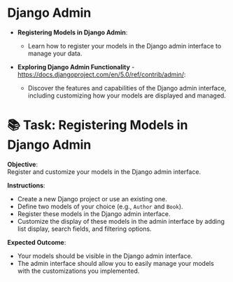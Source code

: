 # Django Admin

- **Registering Models in Django Admin**:
  - Learn how to register your models in the Django admin interface to manage your data.

- **Exploring Django Admin Functionality** - https://docs.djangoproject.com/en/5.0/ref/contrib/admin/:
  - Discover the features and capabilities of the Django admin interface, including customizing how your models are displayed and managed.
    
# 📚 Task: Registering Models in Django Admin

**Objective**:  
Register and customize your models in the Django admin interface.

**Instructions**:
- Create a new Django project or use an existing one.
- Define two models of your choice (e.g., `Author` and `Book`).
- Register these models in the Django admin interface.
- Customize the display of these models in the admin interface by adding list display, search fields, and filtering options.

**Expected Outcome**:
- Your models should be visible in the Django admin interface.
- The admin interface should allow you to easily manage your models with the customizations you implemented.

